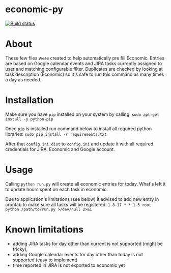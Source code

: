 economic-py
===========
[![Build status](https://travis-ci.org/pawel-lewtak/economic-py.png)](https://travis-ci.org/pawel-lewtak/economic-py)

# About
These few files were created to help automatically pre fill Economic.
Entries are based on Google calendar events and JIRA tasks currently assigned
to user and matching configurable filter. Duplicates are checked by
looking at task description (Economic) so it's safe to run this command
as many times a day as needed.

# Installation
Make sure you have `pip` installed on your system by calling:
`sudo apt-get install -y python-pip`

Once `pip` is installed run command below to install all required python libraries:
`sudo pip install -r requirements.txt`

After that `config.ini.dist` to `config.ini` and update it with all required
credentials for JIRA, Economic and Google account.

# Usage
Calling `python run.py` will create all economic entries for today.
What's left it to update hours spent on each task in economic.

Due to application's limitations (see below) it advised to add new entry
in crontab to make sure all tasks will be registered:
`1 8-17 * * 1-5 root python /path/to/run.py >/dev/null 2>&1`

# Known limitations
* adding JIRA tasks for day other than current is not supported (might be tricky),
* adding Google calendar events for day other than today is not supported (easy to implement)
* time reported in JIRA is not exported to economic yet